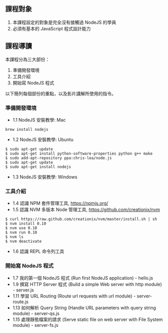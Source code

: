## 課程對象

1. 本課程設定的對象是完全沒有接觸過 NodeJS 的學員
2. 必須有基本的 JavaScript 程式設計能力

## 課程導讀

本課程分為三大部份：

1. 準備開發環境
2. 工具介紹
3. 開始寫 NodeJS 程式

以下簡列每個部份的重點，以及影片講解所使用的指令。

### 準備開發環境

* 1.1 NodeJS 安裝教學: Mac

```
brew install nodejs
```

* 1.2 NodeJS 安裝教學: Ubuntu 

```
$ sudo apt-get update
$ sudo apt-get install python-software-properties python g++ make
$ sudo add-apt-repository ppa:chris-lea/node.js
$ sudo apt-get update
$ sudo apt-get install nodejs
```

* 1.3 NodeJS 安裝教學: Windows


### 工具介紹

* 1.4 認識 NPM 套件管理工具, https://npmjs.org/
* 1.5 認識 NVM 多版本 Node 管理工具, https://github.com/creationix/nvm

```
$ curl https://raw.github.com/creationix/nvm/master/install.sh | sh
$ nvm install 0.10
$ nvm use 0.10
$ nvm run 0.10
$ nvm ls
$ nvm deactivate
```

* 1.6 認識 REPL 命令列工具

### 開始寫 NodeJS 程式

* 1.7 我的第一個 NodeJS 程式 (Run first NodeJS application) - hello.js
* 1.9 撰寫 HTTP Server 程式 (Build a simple Web server with http module) - server.js
* 1.11 學習 URL Routing (Route url requests with url module) - server-route.js
* 1.13 如何解析 Query String (Handle URL parameters with query string module)  - server-qs.js
* 1.15 處理靜態檔案的請求 (Serve static file on web server with File System module) - server-fs.js

